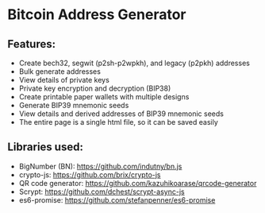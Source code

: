 # Bitcoin Address Generator

## Features:
*  Create bech32, segwit (p2sh-p2wpkh), and legacy (p2pkh) addresses
*  Bulk generate addresses
*  View details of private keys
*  Private key encryption and decryption (BIP38)
*  Create printable paper wallets with multiple designs
*  Generate BIP39 mnemonic seeds
*  View details and derived addresses of BIP39 mnemonic seeds
*  The entire page is a single html file, so it can be saved easily

## Libraries used:
*  BigNumber (BN): https://github.com/indutny/bn.js
*  crypto-js: https://github.com/brix/crypto-js
*  QR code generator: https://github.com/kazuhikoarase/qrcode-generator
*  Scrypt: https://github.com/dchest/scrypt-async-js
*  es6-promise: https://github.com/stefanpenner/es6-promise

